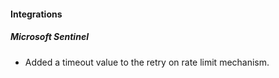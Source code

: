 
#### Integrations

##### Microsoft Sentinel

- Added a timeout value to the retry on rate limit mechanism.
